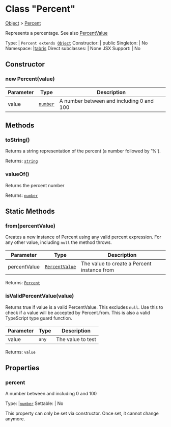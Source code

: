 ---
---
# Class "Percent"

<a href="https://developer.mozilla.org/en-US/docs/Web/JavaScript/Reference/Global_Objects/Object" title="View &quot;Object&quot; on MDN">Object</a> > <a href="#" >Percent</a>

Represents a percentage. See also [PercentValue](../types.html#percentvalue)


Type: | <code style="white-space: nowrap">Percent extends <a href="https://developer.mozilla.org/en-US/docs/Web/JavaScript/Reference/Global_Objects/Object" title="View &quot;Object&quot; on MDN">Object</a></code>
Constructor: | public
Singleton: | No
Namespace: |<a href="../modules.html#startup" >tabris</a>
Direct subclasses: | None
JSX Support: | No


## Constructor

### new Percent(value)

Parameter|Type|Description
-|-|-
value | <code style="white-space: nowrap"><a href="https://developer.mozilla.org/en-US/docs/Web/JavaScript/Data_structures#Number_type" title="View &quot;number&quot; on MDN">number</a></code> | A number between and including 0 and 100

## Methods

### toString()



Returns a string representation of the percent (a number followed by '%').

Returns: <code style="white-space: nowrap"><a href="https://developer.mozilla.org/en-US/docs/Web/JavaScript/Data_structures#String_type" title="View &quot;string&quot; on MDN">string</a></code>

### valueOf()



Returns the percent number

Returns: <code style="white-space: nowrap"><a href="https://developer.mozilla.org/en-US/docs/Web/JavaScript/Data_structures#Number_type" title="View &quot;number&quot; on MDN">number</a></code>

## Static Methods

### from(percentValue)



Creates a new instance of Percent using any valid percent expression. For any other value, including `null` the method throws.


Parameter|Type|Description
-|-|-
percentValue | <code style="white-space: nowrap"><a href="../types.html#percentvalue" title="PercentValue Type Reference">PercentValue</a></code> | The value to create a Percent instance from


Returns: <code style="white-space: nowrap"><a href="#" >Percent</a></code>

### isValidPercentValue(value)



Returns true if value is a valid PercentValue. This excludes `null`. Use this to check if a value will be accepted by Percent.from. This is also a valid TypeScript type guard function.


Parameter|Type|Description
-|-|-
value | <code style="white-space: nowrap"><a title="Literally any JavaScript value">any</a></code> | The value to test


Returns: <code style="white-space: nowrap">value</code>


## Properties

### percent


A number between and including 0 and 100

Type: |<code style="white-space: nowrap"><a href="https://developer.mozilla.org/en-US/docs/Web/JavaScript/Data_structures#Number_type" title="View &quot;number&quot; on MDN">number</a></code>
Settable: | No




This property can only be set via constructor. Once set, it cannot change anymore.



